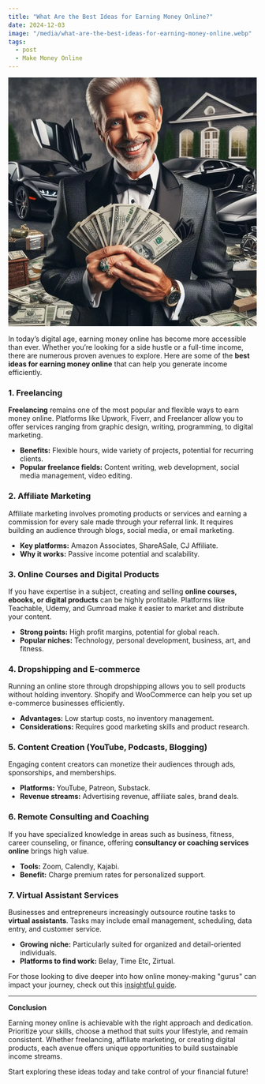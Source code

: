 ```yaml
---
title: "What Are the Best Ideas for Earning Money Online?"
date: 2024-12-03
image: "/media/what-are-the-best-ideas-for-earning-money-online.webp"
tags:
  - post
  - Make Money Online
---
```


![What Are the Best Ideas for Earning Money Online?](/media/what-are-the-best-ideas-for-earning-money-online.webp)

In today’s digital age, earning money online has become more accessible than ever. Whether you’re looking for a side hustle or a full-time income, there are numerous proven avenues to explore. Here are some of the **best ideas for earning money online** that can help you generate income efficiently.

### 1. Freelancing

**Freelancing** remains one of the most popular and flexible ways to earn money online. Platforms like Upwork, Fiverr, and Freelancer allow you to offer services ranging from graphic design, writing, programming, to digital marketing.

- **Benefits:** Flexible hours, wide variety of projects, potential for recurring clients.
- **Popular freelance fields:** Content writing, web development, social media management, video editing.

### 2. Affiliate Marketing

Affiliate marketing involves promoting products or services and earning a commission for every sale made through your referral link. It requires building an audience through blogs, social media, or email marketing.

- **Key platforms:** Amazon Associates, ShareASale, CJ Affiliate.
- **Why it works:** Passive income potential and scalability.

### 3. Online Courses and Digital Products

If you have expertise in a subject, creating and selling **online courses, ebooks, or digital products** can be highly profitable. Platforms like Teachable, Udemy, and Gumroad make it easier to market and distribute your content.

- **Strong points:** High profit margins, potential for global reach.
- **Popular niches:** Technology, personal development, business, art, and fitness.

### 4. Dropshipping and E-commerce

Running an online store through dropshipping allows you to sell products without holding inventory. Shopify and WooCommerce can help you set up e-commerce businesses efficiently.

- **Advantages:** Low startup costs, no inventory management.
- **Considerations:** Requires good marketing skills and product research.

### 5. Content Creation (YouTube, Podcasts, Blogging)

Engaging content creators can monetize their audiences through ads, sponsorships, and memberships.

- **Platforms:** YouTube, Patreon, Substack.
- **Revenue streams:** Advertising revenue, affiliate sales, brand deals.

### 6. Remote Consulting and Coaching

If you have specialized knowledge in areas such as business, fitness, career counseling, or finance, offering **consultancy or coaching services online** brings high value.

- **Tools:** Zoom, Calendly, Kajabi.
- **Benefit:** Charge premium rates for personalized support.

### 7. Virtual Assistant Services

Businesses and entrepreneurs increasingly outsource routine tasks to **virtual assistants**. Tasks may include email management, scheduling, data entry, and customer service.

- **Growing niche:** Particularly suited for organized and detail-oriented individuals.
- **Platforms to find work:** Belay, Time Etc, Zirtual.

For those looking to dive deeper into how online money-making "gurus" can impact your journey, check out this [insightful guide](https://supertotallyawesome.com/posts/make-money-online-gurus/).

---

**Conclusion**

Earning money online is achievable with the right approach and dedication. Prioritize your skills, choose a method that suits your lifestyle, and remain consistent. Whether freelancing, affiliate marketing, or creating digital products, each avenue offers unique opportunities to build sustainable income streams.

Start exploring these ideas today and take control of your financial future!
